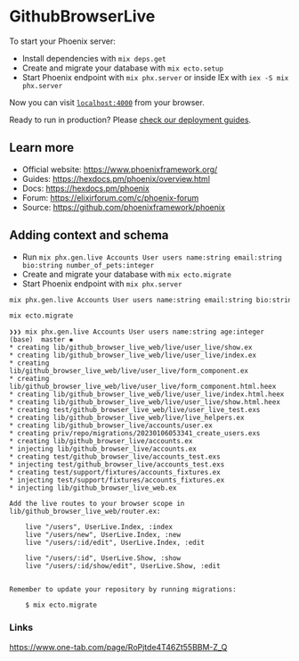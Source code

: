 # GithubBrowserLive

To start your Phoenix server:

  * Install dependencies with `mix deps.get`
  * Create and migrate your database with `mix ecto.setup`
  * Start Phoenix endpoint with `mix phx.server` or inside IEx with `iex -S mix phx.server`

Now you can visit [`localhost:4000`](http://localhost:4000) from your browser.

Ready to run in production? Please [check our deployment guides](https://hexdocs.pm/phoenix/deployment.html).

## Learn more

  * Official website: https://www.phoenixframework.org/
  * Guides: https://hexdocs.pm/phoenix/overview.html
  * Docs: https://hexdocs.pm/phoenix
  * Forum: https://elixirforum.com/c/phoenix-forum
  * Source: https://github.com/phoenixframework/phoenix


## Adding context and schema

  * Run `mix phx.gen.live Accounts User users name:string email:string bio:string number_of_pets:integer`
  * Create and migrate your database with `mix ecto.migrate`
  * Start Phoenix endpoint with `mix phx.server`

```bash
mix phx.gen.live Accounts User users name:string email:string bio:string number_of_pets:integer
```
```bash
mix ecto.migrate
```
```
❯❯❯ mix phx.gen.live Accounts User users name:string age:integer                                                                                                                                                                                                                                                                  (base)  master ✱
* creating lib/github_browser_live_web/live/user_live/show.ex
* creating lib/github_browser_live_web/live/user_live/index.ex
* creating lib/github_browser_live_web/live/user_live/form_component.ex
* creating lib/github_browser_live_web/live/user_live/form_component.html.heex
* creating lib/github_browser_live_web/live/user_live/index.html.heex
* creating lib/github_browser_live_web/live/user_live/show.html.heex
* creating test/github_browser_live_web/live/user_live_test.exs
* creating lib/github_browser_live_web/live/live_helpers.ex
* creating lib/github_browser_live/accounts/user.ex
* creating priv/repo/migrations/20230106053341_create_users.exs
* creating lib/github_browser_live/accounts.ex
* injecting lib/github_browser_live/accounts.ex
* creating test/github_browser_live/accounts_test.exs
* injecting test/github_browser_live/accounts_test.exs
* creating test/support/fixtures/accounts_fixtures.ex
* injecting test/support/fixtures/accounts_fixtures.ex
* injecting lib/github_browser_live_web.ex

Add the live routes to your browser scope in lib/github_browser_live_web/router.ex:

    live "/users", UserLive.Index, :index
    live "/users/new", UserLive.Index, :new
    live "/users/:id/edit", UserLive.Index, :edit

    live "/users/:id", UserLive.Show, :show
    live "/users/:id/show/edit", UserLive.Show, :edit


Remember to update your repository by running migrations:

    $ mix ecto.migrate
```

### Links
https://www.one-tab.com/page/RoPjtde4T46Zt55BBM-Z_Q
